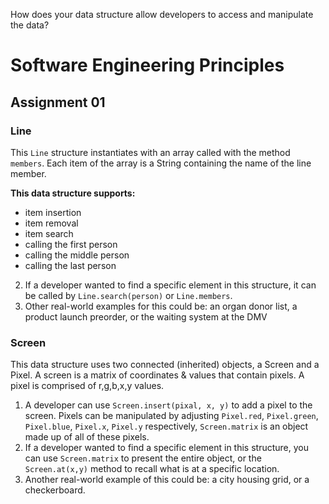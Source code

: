 How does your data structure allow developers to access and manipulate the data?

# Software Engineering Principles
## Assignment 01
### Line
This `Line` structure instantiates with an array called with the method `members`. Each item of the array is a String containing the name of the line member.

__This data structure supports:__

* item insertion
* item removal
* item search
* calling the first person
* calling the middle person
* calling the last person

2. If a developer wanted to find a specific element in this structure, it can be called by `Line.search(person)` or `Line.members`.
3. Other real-world examples for this could be: an organ donor list, a product launch preorder, or the waiting system at the DMV

### Screen
This data structure uses two connected (inherited) objects, a Screen and a Pixel. A screen is a matrix of coordinates & values that contain pixels. A pixel is comprised of r,g,b,x,y values. 

1. A developer can use `Screen.insert(pixal, x, y)` to add a pixel to the screen. Pixels can be manipulated by adjusting `Pixel.red`, `Pixel.green`, `Pixel.blue`, `Pixel.x`, `Pixel.y` respectively, `Screen.matrix` is an object made up of all of these pixels.
2. If a developer wanted to find a specific element in this structure, you can use `Screen.matrix` to present the entire object, or the `Screen.at(x,y)` method to recall what is at a specific location.
2. Another real-world example of this could be: a city housing grid, or a checkerboard.